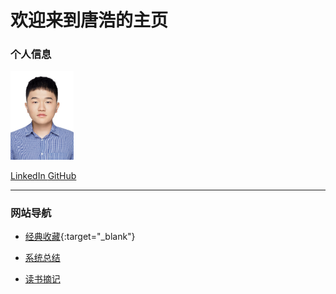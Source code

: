 # 欢迎来到唐浩的主页

### 个人信息
<img src="photo.jpg" height="20%" width="20%"> 

<a href="https://www.linkedin.cn/incareer/in/%E6%B5%A9-hao-tang-%E5%94%90-3853811b3" target="_blank"> LinkedIn </a> <a href="https://github.com/TangHao99" target="_blank"> GitHub </a>

---

### 网站导航

+ [经典收藏](/2_ClassicalCollection/index.md){:target="_blank"}

+  <a href="https://tanghao99.notion.site/722389a49d7c480faae9a95427a65777" target="_blank"> 系统总结 </a>

+  <a href="https://tanghao99.notion.site/7ecf8d81773248b6814bbea6c8dacf47" target="_blank"> 读书摘记 </a>
